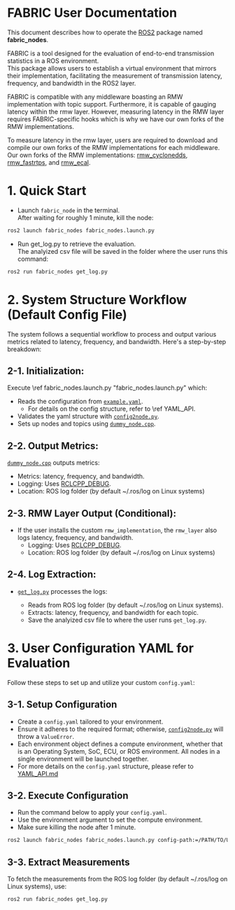 # FABRIC User Documentation

This document describes how to operate the
[ROS2](https://www.ros.org) package named **fabric_nodes**.

FABRIC is a tool designed for the evaluation of end-to-end transmission statistics in a ROS environment.  
This package allows users to establish a virtual environment that mirrors their implementation,
facilitating the measurement of transmission latency, frequency, and bandwidth in the ROS2 layer.

FABRIC is compatible with any middleware boasting an RMW implementation with topic support.
Furthermore, it is capable of gauging latency within the rmw layer.
However, measuring latency in the RMW layer requires FABRIC-specific hooks
which is why we have our own forks of the RMW implementations.  

To measure latency in the rmw layer,
users are required to download and compile our own forks of the RMW implementations for each middleware.
Our own forks of the RMW implementations: 
[rmw_cyclonedds](https://github.com/upowerrobotics/rmw_cyclonedds),
[rmw_fastrtps](https://github.com/upowerrobotics/rmw_fastrtps),
and [rmw_ecal](https://github.com/upowerrobotics/rmw_ecal).

# 1. Quick Start
- Launch `fabric_node` in the terminal.  
  After waiting for roughly 1 minute, kill the node:
```bash
ros2 launch fabric_nodes fabric_nodes.launch.py
```
  
- Run get_log.py to retrieve the evaluation.  
  The analyized csv file will be saved in the folder where the user runs this command:  
```bash
ros2 run fabric_nodes get_log.py
```
  
# 2. System Structure Workflow (Default Config File)

The system follows a sequential workflow to process
and output various metrics related to latency, frequency, and bandwidth.
Here's a step-by-step breakdown:

## 2-1. Initialization:

Execute \ref fabric_nodes.launch.py "fabric_nodes.launch.py" which:

- Reads the configuration from [`example.yaml`](../config/example.yaml).
  - For details on the config structure, refer to \ref YAML_API.
- Validates the yaml structure with [`config2node.py`](../fabric_nodes/config2node.py).
- Sets up nodes and topics using [`dummy_node.cpp`](../src/dummy_node.cpp).

## 2-2. Output Metrics:

[`dummy_node.cpp`](../src/dummy_node.cpp) outputs metrics:

- Metrics: latency, frequency, and bandwidth.
- Logging: Uses [RCLCPP_DEBUG](https://docs.ros2.org/bouncy/api/rclcpp/logging_8hpp.html).
- Location: ROS log folder (by default ~/.ros/log on Linux systems)

## 2-3. RMW Layer Output (Conditional):

- If the user installs the custom `rmw_implementation`,
  the `rmw_layer` also logs latency, frequency, and bandwidth.
  - Logging: Uses [RCLCPP_DEBUG](https://docs.ros2.org/bouncy/api/rclcpp/logging_8hpp.html).
  - Location: ROS log folder (by default ~/.ros/log on Linux systems)

## 2-4. Log Extraction:

- [`get_log.py`](../fabric_nodes/get_log.py) processes the logs:

  - Reads from ROS log folder (by default ~/.ros/log on Linux systems).
  - Extracts: latency, frequency, and bandwidth for each topic.
  - Save the analyized csv file to where the user runs `get_log.py`.

# 3. User Configuration YAML for Evaluation

Follow these steps to set up and utilize your custom `config.yaml`:

## 3-1. Setup Configuration
- Create a `config.yaml` tailored to your environment.
- Ensure it adheres to the required format;
  otherwise, [`config2node.py`](../fabric_nodes/config2node.py) will throw a `ValueError`.
- Each environment object defines a compute environment, whether that is an Operating System, 
  SoC, ECU, or ROS environment. All nodes in a single environment will be launched together.
- For more details on the `config.yaml` structure, please refer to [YAML_API.md](./YAML_API.md)

## 3-2. Execute Configuration
- Run the command below to apply your `config.yaml`.
- Use the environment argument to set the compute environment.
- Make sure killing the node after 1 minute.
```bash
ros2 launch fabric_nodes fabric_nodes.launch.py config-path:=/PATH/TO/USER/CONFIG environment:=USER_ENV
```

## 3-3. Extract Measurements
To fetch the measurements from the ROS log folder (by default ~/.ros/log on Linux systems), use:
```bash
ros2 run fabric_nodes get_log.py
```
